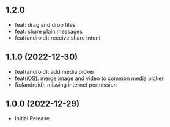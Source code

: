 ## 1.2.0

- feat: drag and drop files
- feat: share plain messages
- feat(android): receive share intent

## 1.1.0 (2022-12-30)

- feat(android): add media picker
- feat(iOS): merge image and video to common media picker
- fix(android): missing internet permission

## 1.0.0 (2022-12-29)

- Initial Release
